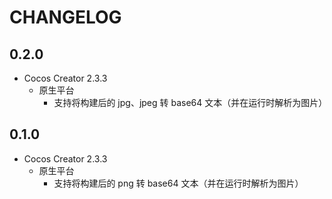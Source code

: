 # CHANGELOG

## 0.2.0 

* Cocos Creator 2.3.3
  * 原生平台
    * 支持将构建后的 jpg、jpeg 转 base64 文本（并在运行时解析为图片）

## 0.1.0 

* Cocos Creator 2.3.3
  * 原生平台
    * 支持将构建后的 png 转 base64 文本（并在运行时解析为图片）

